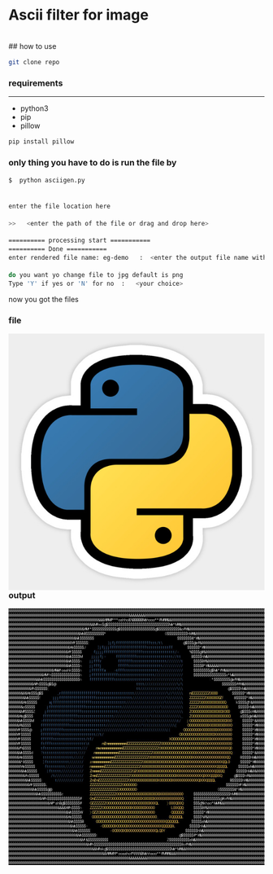 # Ascii filter for image

<br>
## how to use
<br>

```bash
git clone repo
```

### requirements

---

- python3
- pip
- pillow

```bash
pip install pillow
```

### only thing you have to do is run the file by

```bash
$  python asciigen.py


enter the file location here

>>   <enter the path of the file or drag and drop here>

========== processing start ===========
========== Done ===========
enter rendered file name: eg-demo   :  <enter the output file name without extension>

do you want yo change file to jpg default is png
Type 'Y' if yes or 'N' for no  :   <your choice>

```

now you got the files

### file

<img src="./img.jpg"
     alt="python logo"
     style="float: left; margin-right: 10px;" />

### output

<img src="./python.jpg"
     alt="python logo"
     style="float: left; margin-right: 10px;" />
